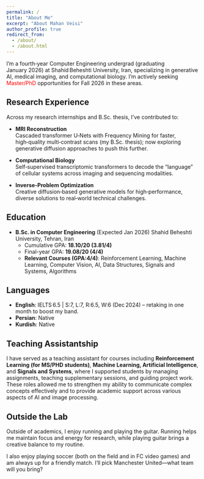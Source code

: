 ```yaml
---
permalink: /
title: "About Me"
excerpt: "About Mahan Veisi"
author_profile: true
redirect_from:
  - /about/
  - /about.html
---
```


I’m a fourth‑year Computer Engineering undergrad (graduating January 2026) at Shahid Beheshti University, Iran, specializing in generative AI, medical imaging, and computational biology. I’m actively seeking <span style="color:red">Master/PhD</span> opportunities for Fall 2026 in these areas.


## Research Experience
Across my research internships and B.Sc. thesis, I’ve contributed to:

- **MRI Reconstruction**  
  Cascaded transformer U‑Nets with Frequency Mining for faster, high‑quality multi‑contrast scans (my B.Sc. thesis); now exploring generative diffusion approaches to push this further.  

- **Computational Biology**  
  Self‑supervised transcriptomic transformers to decode the “language” of cellular systems across imaging and sequencing modalities.  

- **Inverse‑Problem Optimization**  
  Creative diffusion‑based generative models for high‑performance, diverse solutions to real‑world technical challenges.


## Education

- **B.Sc. in Computer Engineering** (Expected Jan 2026)
  Shahid Beheshti University, Tehran, Iran
  - Cumulative GPA: **18.10/20 (3.81/4)**
  - Final-year GPA: **19.08/20 (4/4)**  
  - **Relevant Courses (GPA:4/4)**: Reinforcement Learning, Machine Learning, Computer Vision, AI, Data Structures, Signals and Systems, Algorithms



## Languages
- **English**: IELTS 6.5 | S:7, L:7, R:6.5, W:6 (Dec 2024) – retaking in one month to boost my band.  
- **Persian**: Native  
- **Kurdish**: Native


## Teaching Assistantship
I have served as a teaching assistant for courses including **Reinforcement Learning (for MS/PHD students)**, **Machine Learning, Artificial Intelligence**, and **Signals and Systems**, where I supported students by managing assignments, teaching supplementary sessions, and guiding project work. These roles allowed me to strengthen my ability to communicate complex concepts effectively and to provide academic support across various aspects of AI and image processing.


## Outside the Lab
Outside of academics, I enjoy running and playing the guitar. Running helps me maintain focus and energy for research, while playing guitar brings a creative balance to my routine.

I also enjoy playing soccer (both on the field and in FC video games) and am always up for a friendly match. I’ll pick Manchester United—what team will you bring?

<!-- 

## What’s Next?
I’m driven to bridge generative AI and real‑world biology/healthcare. In the short term, I’m refining my MRI and transcriptomics models for top conference submissions; long‑term, I aim to build human‑centered AI systems that enhance diagnostics and accelerate scientific discovery. 
-->
